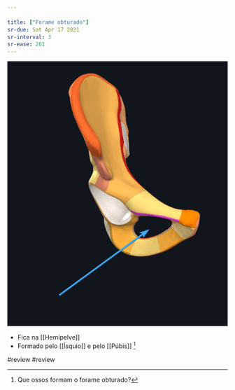 ```yaml
---

title: ["Forame obturado"]
sr-due: Sat Apr 17 2021
sr-interval: 3
sr-ease: 261
---
```


![Pasted image 20210414131439.png](Pasted%20image%2020210414131439.png)
+ Fica na [[Hemipelve]]
+ Formado pelo [[Ísquio]] e pelo [[Púbis]] [^939780]

[^939780]: Que ossos formam o forame obturado?

#review 
#review 
